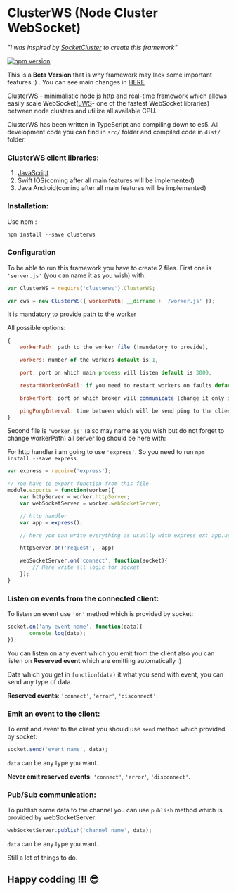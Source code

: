 # ClusterWS (Node Cluster WebSocket)
*"I was inspired by [SocketCluster](https://github.com/SocketCluster/socketcluster) to create this framework"*

[![npm version](https://badge.fury.io/js/clusterws.svg)](https://badge.fury.io/js/clusterws)

This is a **Beta Version** that is why framework may lack some important features :) . You can see main changes in [HERE](./information/CHANGELOG.md).

ClusterWS - minimalistic node js http and real-time framework which allows easily scale WebSocket([uWS](https://github.com/uNetworking/uWebSockets)- one of the fastest WebSocket libraries) between node clusters and utilize all available CPU.

ClusterWS has been written in TypeScript and compiling down to es5. All development code you can find in `src/` folder and compiled code in `dist/` folder.

### ClusterWS client libraries:

1. [JavaScript](https://github.com/goriunov/ClusterWS-Client-JS)
2. Swift IOS(coming after all main features will be implemented)
3. Java Android(coming after all main features will be implemented)

### Installation:

Use npm :

```js
npm install --save clusterws
```

### Configuration

To be able to run this framework you have to create 2 files. First one is `'server.js'` (you can name it as you wish) with:

```js
var ClusterWS = require('clusterws').ClusterWS;

var cws = new ClusterWS({ workerPath: __dirname + '/worker.js' });
```

It is mandatory to provide path to the worker

All possible options:

```js
{
    workerPath: path to the worker file (!mandatory to provide),

    workers: number of the workers default is 1,

    port: port on which main process will listen default is 3000,

    restartWorkerOnFail: if you need to restart workers on faults default is false,

    brokerPort: port on which broker will communicate (change it only if default port is busy) default is 9346,

    pingPongInterval: time between which will be send ping to the client in ms default is 20000 (20s)
}
```

Second file is `'worker.js'` (also may name as you wish but do not forget to change workerPath) all server log should be here with:

For http handler i am going to use `'express'`. So you need to run `npm install --save express`

```js
var express = require('express');

// You have to export function from this file
module.exports = function(worker){
    var httpServer = worker.httpServer;
    var webSocketServer = worker.webSocketServer;

    // http handler
    var app = express();

    // here you can write everything as usually with express ex: app.use('/' and what you need);

    httpServer.on('request',  app)

    webSocketServer.on('connect', function(socket){
        // Here write all logic for socket
    });
}
```

### Listen on events from the connected client:

To listen on event use `'on'` method which is provided by socket:

```js
socket.on('any event name', function(data){
       console.log(data);
});
```

You can listen on any event which you emit from the client also you can listen on **Reserved event** which are emitting automatically :)

Data which you get in `function(data)` it what you send with event, you can send any type of data.

**Reserved events**: `'connect'`, `'error'`, `'disconnect'`.

### Emit an event to the client:

To emit and event to the client you should use `send` method which provided by socket:

```js
socket.send('event name', data);
```

`data` can be any type you want.

**Never emit reserved events**: `'connect'`, `'error'`, `'disconnect'`.

### Pub/Sub communication:

To publish some data to the channel you can use `publish` method which is provided by webSocketServer:

```js
webSocketServer.publish('channel name', data);
```

`data` can be any type you want.

Still a lot of things to do.

## Happy codding !!! :sunglasses:



